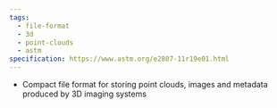 ```yaml
---
tags:
  - file-format
  - 3d
  - point-clouds
  - astm
specification: https://www.astm.org/e2807-11r19e01.html
---
```

- Compact file format for storing point clouds, images and metadata produced by 3D imaging systems